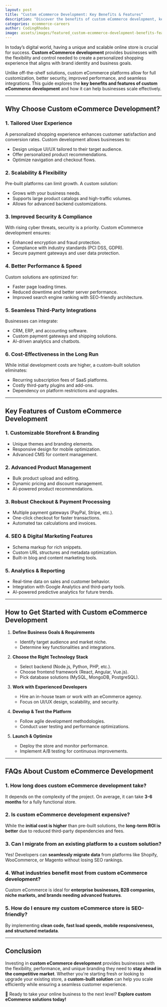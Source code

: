 ```yaml
---
layout: post
title: "Custom eCommerce Development: Key Benefits & Features"
description: "Discover the benefits of custom eCommerce development, key features, and why it's essential for growing businesses. Get expert insights today!"
categories: ecommerce-careers
author: CodingRhodes
image: assets/images/featured_custom-ecommerce-development-benefits-features.webp
---
```



In today’s digital world, having a unique and scalable online store is crucial for success. **Custom eCommerce development** provides businesses with the flexibility and control needed to create a personalized shopping experience that aligns with brand identity and business goals.

Unlike off-the-shelf solutions, custom eCommerce platforms allow for full customization, better security, improved performance, and seamless integrations. This guide explores the **key benefits and features of custom eCommerce development** and how it can help businesses scale effectively.

---

## **Why Choose Custom eCommerce Development?**

### 1. **Tailored User Experience**
A personalized shopping experience enhances customer satisfaction and conversion rates. Custom development allows businesses to:
- Design unique UI/UX tailored to their target audience.
- Offer personalized product recommendations.
- Optimize navigation and checkout flows.

<ins class="adsbygoogle"
     style="display:block"
     data-ad-client="ca-pub-2784742237479601"
     data-ad-slot="3760872290"
     data-ad-format="auto"
     data-full-width-responsive="true"></ins>
<script>
     (adsbygoogle = window.adsbygoogle || []).push({});
</script>

### 2. **Scalability & Flexibility**
Pre-built platforms can limit growth. A custom solution:
- Grows with your business needs.
- Supports large product catalogs and high-traffic volumes.
- Allows for advanced backend customizations.

### 3. **Improved Security & Compliance**
With rising cyber threats, security is a priority. Custom eCommerce development ensures:
- Enhanced encryption and fraud protection.
- Compliance with industry standards (PCI DSS, GDPR).
- Secure payment gateways and user data protection.

### 4. **Better Performance & Speed**
Custom solutions are optimized for:
- Faster page loading times.
- Reduced downtime and better server performance.
- Improved search engine ranking with SEO-friendly architecture.

### 5. **Seamless Third-Party Integrations**
Businesses can integrate:
- CRM, ERP, and accounting software.
- Custom payment gateways and shipping solutions.
- AI-driven analytics and chatbots.

### 6. **Cost-Effectiveness in the Long Run**
While initial development costs are higher, a custom-built solution eliminates:
- Recurring subscription fees of SaaS platforms.
- Costly third-party plugins and add-ons.
- Dependency on platform restrictions and upgrades.

---

## **Key Features of Custom eCommerce Development**

### 1. **Customizable Storefront & Branding**
- Unique themes and branding elements.
- Responsive design for mobile optimization.
- Advanced CMS for content management.

### 2. **Advanced Product Management**
- Bulk product upload and editing.
- Dynamic pricing and discount management.
- AI-powered product recommendations.

### 3. **Robust Checkout & Payment Processing**
- Multiple payment gateways (PayPal, Stripe, etc.).
- One-click checkout for faster transactions.
- Automated tax calculations and invoices.

### 4. **SEO & Digital Marketing Features**
- Schema markup for rich snippets.
- Custom URL structures and metadata optimization.
- Built-in blog and content marketing tools.

### 5. **Analytics & Reporting**
- Real-time data on sales and customer behavior.
- Integration with Google Analytics and third-party tools.
- AI-powered predictive analytics for future trends.

---

## **How to Get Started with Custom eCommerce Development**

<ins class="adsbygoogle"
     style="display:block"
     data-ad-client="ca-pub-2784742237479601"
     data-ad-slot="3760872290"
     data-ad-format="auto"
     data-full-width-responsive="true"></ins>
<script>
     (adsbygoogle = window.adsbygoogle || []).push({});
</script>

1. **Define Business Goals & Requirements**
   - Identify target audience and market niche.
   - Determine key functionalities and integrations.

2. **Choose the Right Technology Stack**
   - Select backend (Node.js, Python, PHP, etc.).
   - Choose frontend framework (React, Angular, Vue.js).
   - Pick database solutions (MySQL, MongoDB, PostgreSQL).

3. **Work with Experienced Developers**
   - Hire an in-house team or work with an eCommerce agency.
   - Focus on UI/UX design, scalability, and security.

4. **Develop & Test the Platform**
   - Follow agile development methodologies.
   - Conduct user testing and performance optimizations.

5. **Launch & Optimize**
   - Deploy the store and monitor performance.
   - Implement A/B testing for continuous improvements.

---

## **FAQs About Custom eCommerce Development**

### 1. How long does custom eCommerce development take?
It depends on the complexity of the project. On average, it can take **3-6 months** for a fully functional store.

### 2. Is custom eCommerce development expensive?
While the **initial cost is higher** than pre-built solutions, the **long-term ROI is better** due to reduced third-party dependencies and fees.

### 3. Can I migrate from an existing platform to a custom solution?
Yes! Developers can **seamlessly migrate data** from platforms like Shopify, WooCommerce, or Magento without losing SEO rankings.

### 4. What industries benefit most from custom eCommerce development?
Custom eCommerce is ideal for **enterprise businesses, B2B companies, niche markets, and brands needing advanced features**.

### 5. How do I ensure my custom eCommerce store is SEO-friendly?
By implementing **clean code, fast load speeds, mobile responsiveness, and structured metadata**.

---

<ins class="adsbygoogle"
     style="display:block"
     data-ad-client="ca-pub-2784742237479601"
     data-ad-slot="3760872290"
     data-ad-format="auto"
     data-full-width-responsive="true"></ins>
<script>
     (adsbygoogle = window.adsbygoogle || []).push({});
</script>

## **Conclusion**

Investing in **custom eCommerce development** provides businesses with the flexibility, performance, and unique branding they need to **stay ahead in the competitive market**. Whether you're starting fresh or looking to upgrade your existing store, a **custom-built solution** can help you scale efficiently while ensuring a seamless customer experience.

🚀 Ready to take your online business to the next level? **Explore custom eCommerce solutions today!**